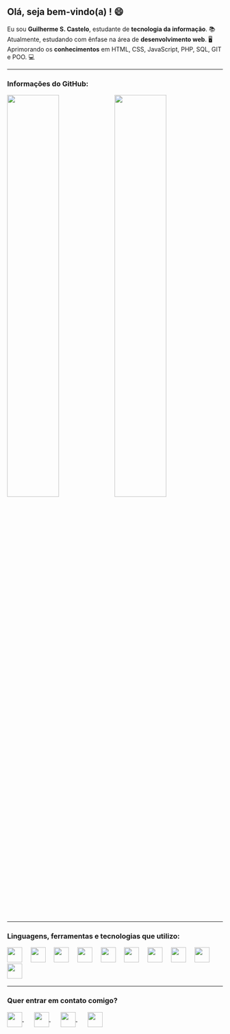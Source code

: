 ## Olá, seja bem-vindo(a) ! 😄

Eu sou **Guilherme S. Castelo**, estudante de **tecnologia da informação**. 📚
Atualmente, estudando com ênfase na área de **desenvolvimento web**. 🖥 
Aprimorando os **conhecimentos** em HTML, CSS, JavaScript, PHP, SQL, GIT e POO. 💻

<hr>

### Informações do GitHub:
<div>
  <img width="49%" src="https://github-readme-stats.vercel.app/api/top-langs/?username=GuilhermeCastelo&layout=compact&langs_count=16&theme=react&locale=pt-br&border_radius=5&hide_border=true">

<img width="49%" src="https://github-readme-stats.vercel.app/api?username=GuilhermeCastelo&layout=compact&langs_count=16&theme=react&locale=pt-br&border_radius=5&hide_border=true">
</div>

<hr>

### Linguagens, ferramentas e tecnologias que utilizo:
<div>
  <img src="https://image.flaticon.com/icons/png/512/888/888859.png" width="35" heigth="35">&nbsp;&nbsp;&nbsp;&nbsp;
  <img src="https://image.flaticon.com/icons/png/512/888/888847.png" width="35" heigth="35">&nbsp;&nbsp;&nbsp;&nbsp;
  <img src="https://image.flaticon.com/icons/png/512/919/919828.png" width="35" heigth="35">&nbsp;&nbsp;&nbsp;&nbsp;
  <img src="https://image.flaticon.com/icons/png/512/919/919830.png" width="35" heigth="35">&nbsp;&nbsp;&nbsp;&nbsp;
  <img src="https://image.flaticon.com/icons/png/512/919/919836.png" width="35" heigth="35">&nbsp;&nbsp;&nbsp;&nbsp;
  <img src="https://cdn.iconscout.com/icon/free/png-256/bootstrap-7-1175254.png" width="35" heigth="35">&nbsp;&nbsp;&nbsp;&nbsp;
  <img src="https://dashboard.snapcraft.io/site_media/appmedia/2019/05/code_ozwVHSV.png" width="35" heigth="35">&nbsp;&nbsp;&nbsp;&nbsp;
  <img src="https://image.flaticon.com/icons/png/512/2111/2111288.png" width="35" heigth="35">&nbsp;&nbsp;&nbsp;&nbsp;
  <img src="https://policorp.com.br/images/gimp-icon.png" width="35" heigth="35">&nbsp;&nbsp;&nbsp;&nbsp;
  <img src="https://image.flaticon.com/icons/png/512/888/888882.png" width="35" heigth="35">&nbsp;&nbsp;&nbsp;&nbsp;
</div>

<hr>

### Quer entrar em contato comigo?
<div>
  <a href="https://sitetestegsc.000webhostapp.com/">
    <img src="https://image.flaticon.com/icons/png/512/841/841364.png" align="center" width="35" heigth="35">
  </a>&nbsp;&nbsp;&nbsp;&nbsp;&nbsp;
  <a href="https://www.linkedin.com/in/guilherme-sena-castelo/">
    <img src="https://image.flaticon.com/icons/png/512/145/145807.png" align="center" width="35" heigth="35">
  </a>&nbsp;&nbsp;&nbsp;&nbsp;&nbsp;
  <a href="mailto:guilherme.senacastelo@gmail.com">
    <img src="https://image.flaticon.com/icons/png/512/732/732200.png" align="center" width="35" heigth="35">
  </a>&nbsp;&nbsp;&nbsp;&nbsp;&nbsp;
  <a href="https://www.instagram.com/guilherme_sena_castelo/">
    <img src="https://image.flaticon.com/icons/png/512/2111/2111463.png" align="center" width="35" heigth="35">
  </a>
</div>
